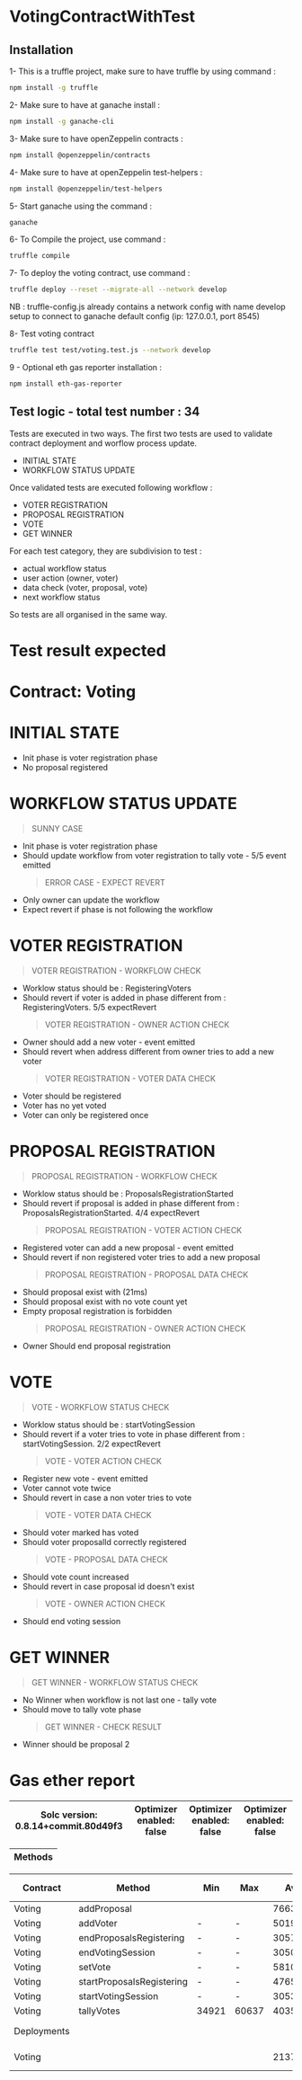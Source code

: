 # VotingContractWithTest

## Installation

1- This is a truffle project, make sure to have truffle by using command :

```sh
npm install -g truffle
```

2- Make sure to have at ganache install :

```sh
npm install -g ganache-cli
```

3- Make sure to have openZeppelin contracts :

```sh
npm install @openzeppelin/contracts
```

4- Make sure to have at openZeppelin test-helpers :

```sh
npm install @openzeppelin/test-helpers
```

5- Start ganache using the command :

```sh
ganache
```

6- To Compile the project, use command :

```sh
truffle compile
```

7- To deploy the voting contract, use command :

```sh
truffle deploy --reset --migrate-all --network develop
```

NB : truffle-config.js already contains a network config with name develop setup to connect to ganache default config (ip: 127.0.0.1, port 8545)

8- Test voting contract

```sh
truffle test test/voting.test.js --network develop
```

9 - Optional eth gas reporter installation :

```sh
npm install eth-gas-reporter
```

## Test logic - total test number : 34

Tests are executed in two ways.
The first two tests are used to validate contract deployment and worflow process update.

- INITIAL STATE
- WORKFLOW STATUS UPDATE

Once validated tests are executed following workflow :

- VOTER REGISTRATION
- PROPOSAL REGISTRATION
- VOTE
- GET WINNER

For each test category, they are subdivision to test :

- actual workflow status
- user action (owner, voter)
- data check (voter, proposal, vote)
- next workflow status

So tests are all organised in the same way.

# Test result expected

# Contract: Voting

# INITIAL STATE

- Init phase is voter registration phase
- No proposal registered

# WORKFLOW STATUS UPDATE

> SUNNY CASE

- Init phase is voter registration phase
- Should update workflow from voter registration to tally vote - 5/5 event emitted
  > ERROR CASE - EXPECT REVERT
- Only owner can update the workflow
- Expect revert if phase is not following the workflow

# VOTER REGISTRATION

> VOTER REGISTRATION - WORKFLOW CHECK

- Worklow status should be : RegisteringVoters
- Should revert if voter is added in phase different from : RegisteringVoters. 5/5 expectRevert
  > VOTER REGISTRATION - OWNER ACTION CHECK
- Owner should add a new voter - event emitted
- Should revert when address different from owner tries to add a new voter
  > VOTER REGISTRATION - VOTER DATA CHECK
- Voter should be registered
- Voter has no yet voted
- Voter can only be registered once

# PROPOSAL REGISTRATION

> PROPOSAL REGISTRATION - WORKFLOW CHECK

- Worklow status should be : ProposalsRegistrationStarted
- Should revert if proposal is added in phase different from : ProposalsRegistrationStarted. 4/4 expectRevert
  > PROPOSAL REGISTRATION - VOTER ACTION CHECK
- Registered voter can add a new proposal - event emitted
- Should revert if non registered voter tries to add a new proposal
  > PROPOSAL REGISTRATION - PROPOSAL DATA CHECK
- Should proposal exist with (21ms)
- Should proposal exist with no vote count yet
- Empty proposal registration is forbidden
  > PROPOSAL REGISTRATION - OWNER ACTION CHECK
- Owner Should end proposal registration

# VOTE

> VOTE - WORKFLOW STATUS CHECK

- Worklow status should be : startVotingSession
- Should revert if a voter tries to vote in phase different from : startVotingSession. 2/2 expectRevert
  > VOTE - VOTER ACTION CHECK
- Register new vote - event emitted
- Voter cannot vote twice
- Should revert in case a non voter tries to vote
  > VOTE - VOTER DATA CHECK
- Should voter marked has voted
- Should voter proposalId correctly registered
  > VOTE - PROPOSAL DATA CHECK
- Should vote count increased
- Should revert in case proposal id doesn't exist
  > VOTE - OWNER ACTION CHECK
- Should end voting session

# GET WINNER

> GET WINNER - WORKFLOW STATUS CHECK

- No Winner when workflow is not last one - tally vote
- Should move to tally vote phase
  > GET WINNER - CHECK RESULT
- Winner should be proposal 2

# Gas ether report

| Solc version: 0.8.14+commit.80d49f3 | Optimizer enabled: false | Optimizer enabled: false | Optimizer enabled: false |
| ----------------------------------- | ------------------------ | ------------------------ | ------------------------ |

| Methods                                                                                                              |
| ---------------------------------------------------------------------------------------------------------------------|

| Contract    | Method                    | Min   | Max   | Avg     | # calls    | eur (avg) |
| ----------- | ------------------------- | ----- | ----- | ------- | ---------- | --------- |
| Voting      | addProposal               |       |       | 76632   | 10         |
| Voting      | addVoter                  | -     | -     | 50196   | 16         |           |
| Voting      | endProposalsRegistering   | -     | -     | 30575   | 11         |           |
| Voting      | endVotingSession          | -     | -     | 30509   | 9          |           |
| Voting      | setVote                   | -     | -     | 58101   | 12         |           |
| Voting      | startProposalsRegistering | -     | -     | 47653   | 11         |           |
| Voting      | startVotingSession        | -     | -     | 30530   | 12         |           |
| Voting      | tallyVotes                | 34921 | 60637 | 40355   | 10         |           |
| Deployments |                           |       |       |         | % of limit |
| Voting      |                           |       |       | 2137238 | 31.8 %     |
